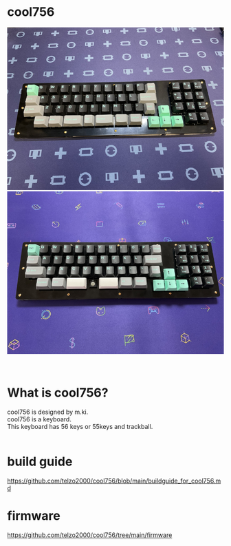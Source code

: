 # cool756

![](img/img00003.jpg)
![](img/img00005.jpg)

<br>

# What is cool756?

cool756 is designed by m.ki.
<br>
cool756 is a keyboard.
<br>
This keyboard has 56 keys or 55keys and trackball.
<br>
<br>

# build guide

https://github.com/telzo2000/cool756/blob/main/buildguide_for_cool756.md
<br>

# firmware

https://github.com/telzo2000/cool756/tree/main/firmware
<br>


